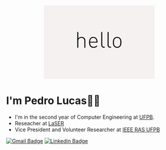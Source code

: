 <div align="center">
    <img src="https://github.com/JovemPedr0/JovemPedr0/blob/main/hello.gif" >
</div>

# I'm Pedro Lucas🙋‍♂️
   - I'm in the second year of Computer Engineering at [UFPB](http://ci.ufpb.br/).
   - Reseacher at <a href="https://laser.ci.ufpb.br/en/">LaSER</a><br/>
   - Vice President and Volunteer Researcher at <a href="https://github.com/RAS-UFPB">IEEE RAS UFPB</a><br/>

[![Gmail Badge](https://img.shields.io/badge/-Gmail-c14438?style=flat-square&logo=Gmail&logoColor=white&link=mailto:plvm0220@gmail.com)](mailto:plvm0220@gmail.com)
[![Linkedin Badge](https://img.shields.io/badge/-LinkedIn-blue?style=flat-square&logo=Linkedin&logoColor=white&link=https:https://www.linkedin.com/in/pedro-lucas-valeriano-de-mira-466407211/)](https://www.linkedin.com/in/pedro-lucas-466407211/)
